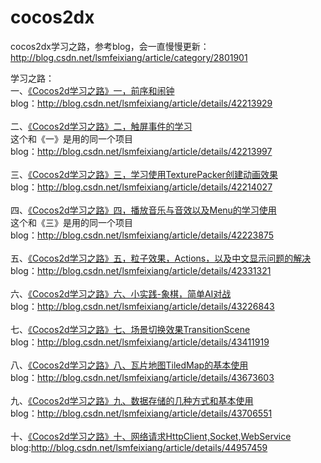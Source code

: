 # cocos2dx
cocos2dx学习之路，参考blog，会一直慢慢更新：
http://blog.csdn.net/lsmfeixiang/article/category/2801901

学习之路：<br/>
一、[《Cocos2d学习之路》一，前序和闹钟](https://github.com/teffy/cocos2dx/tree/master/Clock)<br/>
blog：http://blog.csdn.net/lsmfeixiang/article/details/42213929<br/><br/>
二、[《Cocos2d学习之路》二，触屏事件的学习](https://github.com/teffy/cocos2dx/tree/master/Clock)<br/>
这个和《一》是用的同一个项目<br/>
blog：http://blog.csdn.net/lsmfeixiang/article/details/42213997<br/><br/>
三、[《Cocos2d学习之路》三，学习使用TexturePacker创建动画效果](https://github.com/teffy/cocos2dx/tree/master/UseTexturePacker)<br/>
blog：http://blog.csdn.net/lsmfeixiang/article/details/42214027<br/><br/>
四、[《Cocos2d学习之路》四，播放音乐与音效以及Menu的学习使用](https://github.com/teffy/cocos2dx/tree/master/UseTexturePacker)<br/>
这个和《三》是用的同一个项目<br/>
blog：http://blog.csdn.net/lsmfeixiang/article/details/42223875<br/><br/>
五、[《Cocos2d学习之路》五，粒子效果，Actions，以及中文显示问题的解决](https://github.com/teffy/cocos2dx/tree/master/ParticleSystem)<br/>
blog：http://blog.csdn.net/lsmfeixiang/article/details/42331321<br/><br/>
六、[《Cocos2d学习之路》六、小实践-象棋，简单AI对战](https://github.com/teffy/cocos2dx/tree/master/Chess)<br/>
blog：http://blog.csdn.net/lsmfeixiang/article/details/43226843<br/><br/>
七、[《Cocos2d学习之路》七、场景切换效果TransitionScene](https://github.com/teffy/cocos2dx/tree/master/Transitions)<br/>
blog：http://blog.csdn.net/lsmfeixiang/article/details/43411919<br/><br/>
八、[《Cocos2d学习之路》八、瓦片地图TiledMap的基本使用](https://github.com/teffy/cocos2dx/tree/master/TiledMap)<br/>
blog：http://blog.csdn.net/lsmfeixiang/article/details/43673603<br/><br/>
九、[《Cocos2d学习之路》九、数据存储的几种方式和基本使用](https://github.com/teffy/cocos2dx/tree/master/ReadData)<br/>
blog：http://blog.csdn.net/lsmfeixiang/article/details/43706551<br/><br/>
十、[《Cocos2d学习之路》十、网络请求HttpClient,Socket,WebService](https://github.com/teffy/cocos2dx/tree/master/NetWork)<br/>
blog:http://blog.csdn.net/lsmfeixiang/article/details/44957459<br/><br/>